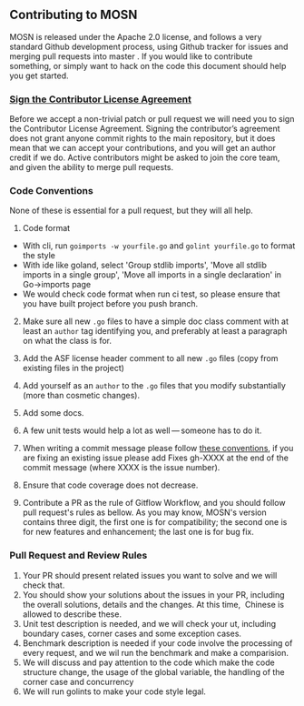 
## Contributing to MOSN
MOSN is released under the Apache 2.0 license, and follows a very
standard Github development process, using Github tracker for issues and
merging pull requests into master . If you would like to contribute something, 
or simply want to hack on the code this document should help you get started.

### [Sign the Contributor License Agreement](https://www.clahub.com/agreements/alipay/sofa-mosn)
Before we accept a non-trivial patch or pull request we will need you to 
sign the Contributor License Agreement. Signing the contributor’s agreement 
does not grant anyone commit rights to the main repository, but it does mean 
that we can accept your contributions, and you will get an author credit if 
we do. Active contributors might be asked to join the core team, and given 
the ability to merge pull requests.

### Code Conventions
None of these is essential for a pull request, but they will all help. 

1. Code format
  + With cli, run `goimports -w yourfile.go` and `golint yourfile.go` to format the style
  + With ide like goland, select 'Group stdlib imports', 'Move all stdlib imports in a single group', 'Move all imports in a single declaration' in Go->imports page   
  + We would check code format when run ci test, so please ensure that you have built project before you push branch.

2. Make sure all new `.go` files to have a simple doc class comment 
with at least an `author` tag identifying you, and preferably at least a 
paragraph on what the class is for.

3. Add the ASF license header comment to all new `.go` files (copy from existing files in the project)

4. Add yourself as an `author` to the `.go` files that you modify substantially (more than cosmetic changes).

5. Add some docs.

6. A few unit tests would help a lot as well — someone has to do it.

7. When writing a commit message please follow [these conventions](https://tbaggery.com/2008/04/19/a-note-about-git-commit-messages.html), if 
you are fixing an existing issue please add Fixes gh-XXXX at the end 
of the commit message (where XXXX is the issue number).

8. Ensure that code coverage does not decrease.

9. Contribute a PR as the rule of Gitflow Workflow, and you should follow pull request's rules as bellow.
As you may know, MOSN's version contains three digit, the first one is for compatibility; the second one is for new features and enhancement; the last one is for bug fix.

### Pull Request and Review Rules
1. Your PR should present related issues you want to solve and we will check that.
2. You should show your solutions about the issues in your PR, including the overall solutions, details and the changes. At this time,  Chinese is allowed to describe these.
3. Unit test description is needed, and we will check your ut, including boundary cases,  corner cases and some exception cases.
4. Benchmark description is needed if your code involve the processing of every request, and we wil run the benchmark and make a comparision.
5. We will discuss and pay attention to the code which make the code structure change, the usage of the global variable, the handling of the corner case and concurrency
6. We will run golints to make your code style legal.